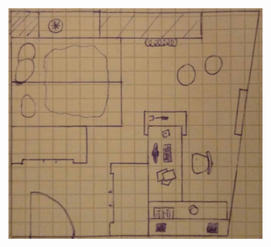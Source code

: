 <html lang="en" class="no-js">

<head>
  <title>Péters Zimmer</title>
</head>

<body>
  <img class="fit-picture"
     src="plan_peter.jpg"
     alt="Zimmerplan">

</body>
</html>
